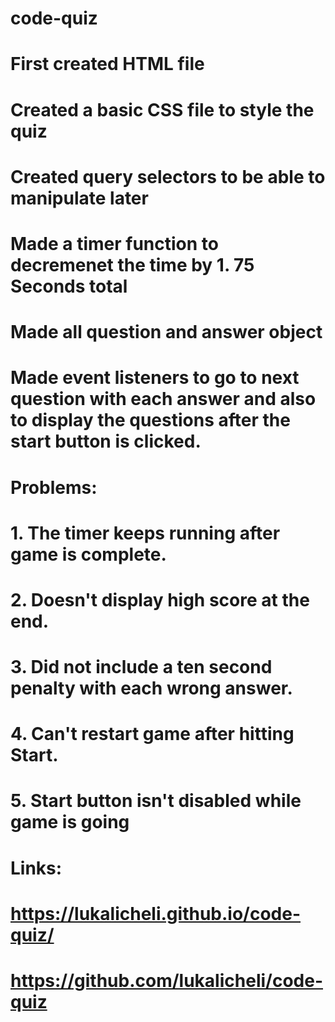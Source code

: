 # code-quiz
# First created HTML file
# Created a basic CSS file to style the quiz
# Created query selectors to be able to manipulate later
# Made a timer function to decremenet the time by 1. 75 Seconds total
# Made all question and answer object
# Made event listeners to go to next question with each answer and also to display the questions after the start button is clicked.


# Problems: 
# 1. The timer keeps running after game is complete. 
# 2. Doesn't display high score at the end.
# 3. Did not include a ten second penalty with each wrong answer.
# 4. Can't restart game after hitting Start. 
# 5. Start button isn't disabled while game is going

# Links: 
# https://lukalicheli.github.io/code-quiz/
# https://github.com/lukalicheli/code-quiz